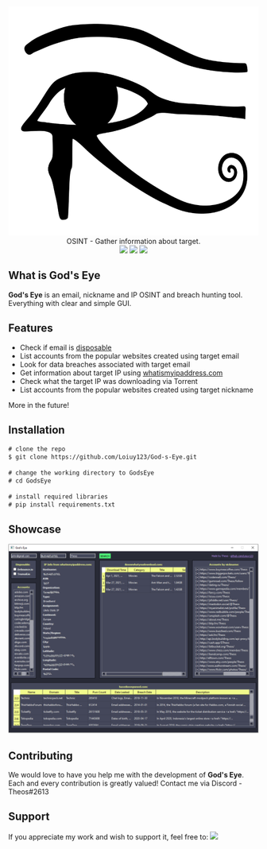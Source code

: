 <p align=center>
  <img src="./images/logo.png" width=600 height=461 />
  <br>
  <span>OSINT - Gather information about target.</span>
  <br>
  <img src="https://img.shields.io/badge/platforms-Windows%20%7C%20Linux%20%7C%20OSX-success.svg">
  <img src="https://img.shields.io/badge/python-%3E=_3.6-green.svg">
  <img src="https://img.shields.io/badge/License-GMT3.0-blue.svg">
</p>

## What is God's Eye

**God's Eye** is an email, nickname and IP OSINT and breach hunting tool. Everything with clear and simple GUI.

## Features

- Check if email is [disposable](https://en.wikipedia.org/wiki/Disposable_email_address)
- List accounts from the popular websites created using target email
- Look for data breaches associated with target email
- Get information about target IP using [whatismyipaddress.com](https://whatismyipaddress.com/)
- Check what the target IP was downloading via Torrent
- List accounts from the popular websites created using target nickname

More in the future!

## Installation

```console
# clone the repo
$ git clone https://github.com/Loiuy123/God-s-Eye.git

# change the working directory to GodsEye
# cd GodsEye

# install required libraries
# pip install requirements.txt
```

## Showcase

<img src="./images/showcase.png"/>

## Contributing
We would love to have you help me with the development of **God's Eye**. Each and every contribution is greatly valued! Contact me via Discord - Theos#2613

## Support
If you appreciate my work and wish to support it, feel free to: <a href="https://www.buymeacoffee.com/theos"><img src="https://cdn-images-1.medium.com/max/738/1*G95uyokAH4JC5Ppvx4LmoQ@2x.png" width="150"></a>
